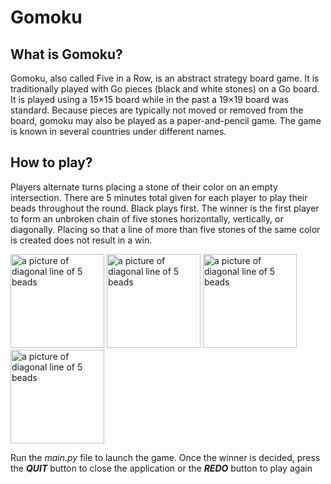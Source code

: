 # Gomoku

## What is Gomoku?
Gomoku, also called Five in a Row, is an abstract strategy board game. It is traditionally played with Go pieces (black and white stones) on a Go board. It is played using a 15×15 board while in the past a 19×19 board was standard. Because pieces are typically not moved or removed from the board, gomoku may also be played as a paper-and-pencil game. The game is known in several countries under different names.

## How to play?
Players alternate turns placing a stone of their color on an empty intersection. There are 5 minutes total given for each player to play their beads throughout the round. Black plays first. The winner is the first player to form an unbroken chain of five stones horizontally, vertically, or diagonally. Placing so that a line of more than five stones of the same color is created does not result in a win.

<img src="https://www.linkpicture.com/q/Screen-Shot-2021-11-05-at-9.04.00-AM.png" alt="a picture of diagonal line of 5 beads" width="150" height="150"> <img src="https://www.linkpicture.com/q/Screen-Shot-2021-11-05-at-9.19.32-AM.png" alt="a picture of diagonal line of 5 beads" width="150" height="150"> <img src="https://www.linkpicture.com/q/Screen-Shot-2021-11-05-at-9.24.50-AM.png" alt="a picture of diagonal line of 5 beads" width="150" height="150"> <img src="https://www.linkpicture.com/q/Screen-Shot-2021-11-05-at-9.31.21-AM.png" alt="a picture of diagonal line of 5 beads" width="150" height="150">

Run the *main.py* file to launch the game.
Once the winner is decided, press the ***QUIT*** button to close the application or the ***REDO*** button to play again

